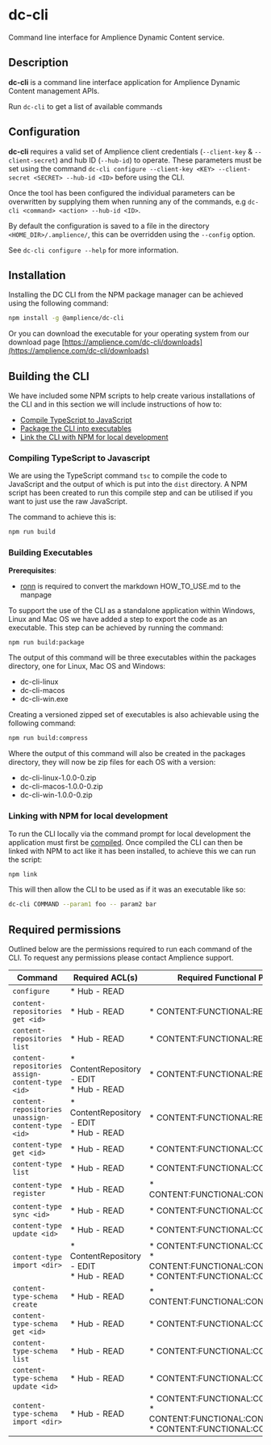 # dc-cli

Command line interface for Amplience Dynamic Content service.

## Description
**dc-cli** is a command line interface application for Amplience Dynamic Content management APIs.

Run `dc-cli` to get a list of available commands

## Configuration
**dc-cli** requires a valid set of Amplience client credentials (`--client-key` & `--client-secret`) and hub ID (`--hub-id`) to operate. 
These parameters must be set using the command `dc-cli configure --client-key <KEY> --client-secret <SECRET> --hub-id <ID>` before using the CLI.

Once the tool has been configured the individual parameters can be overwritten by supplying them when running any of the commands, 
e.g `dc-cli <command> <action> --hub-id <ID>`.

By default the configuration is saved to a file in the directory `<HOME_DIR>/.amplience/`, this can be overridden using the `--config` option.

See `dc-cli configure --help` for more information.

## Installation
Installing the DC CLI from the NPM package manager can be achieved using the following command:
```bash
npm install -g @amplience/dc-cli
```

Or you can download the executable for your operating system from our download page [https://amplience.com/dc-cli/downloads](https://amplience.com/dc-cli/downloads)

## Building the CLI
We have included some NPM scripts to help create various installations of the CLI and in this section we will include instructions of how to:
* [Compile TypeScript to JavaScript](#compiling-typescript)
* [Package the CLI into executables](#building-executables)
* [Link the CLI with NPM for local development](#npm-link)

<a name="compiling-typescript"></a>
### Compiling TypeScript to Javascript
We are using the TypeScript command `tsc` to compile the code to JavaScript and the output of which is put into the `dist` directory.
A NPM script has been created to run this compile step and can be utilised if you want to just use the raw JavaScript.

The command to achieve this is:
```bash
npm run build
```
<a name="building-executables"></a>
### Building Executables

**Prerequisites**:
* [ronn](http://rtomayko.github.io/ronn/ronn.1.html) is required to convert the markdown HOW_TO_USE.md to the manpage 

To support the use of the CLI as a standalone application within Windows, Linux and Mac OS we have added a step to export the code as an executable.
This step can be achieved by running the command:
```bash
npm run build:package
```
The output of this command will be three executables within the packages directory, one for Linux, Mac OS and Windows:
* dc-cli-linux 
* dc-cli-macos 
* dc-cli-win.exe

Creating a versioned zipped set of executables is also achievable using the following command:
```bash
npm run build:compress
``` 
Where the output of this command will also be created in the packages directory, they will now be zip files for each OS with a version:
* dc-cli-linux-1.0.0-0.zip
* dc-cli-macos-1.0.0-0.zip
* dc-cli-win-1.0.0-0.zip

<a name="npm-link"></a>
### Linking with NPM for local development
To run the CLI locally via the command prompt for local development the application must first be [compiled](#compiling-typescript).
Once compiled the CLI can then be linked with NPM to act like it has been installed, to achieve this we can run the script:
```bash
npm link
```
This will then allow the CLI to be used as if it was an executable like so:
```bash
dc-cli COMMAND --param1 foo -- param2 bar
```

## Required permissions
Outlined below are the permissions required to run each command of the CLI. To request any permissions please contact Amplience support.

| Command                                           | Required ACL(s)                             | Required Functional Permission(s)                                                                                              |
|-------------------------------------------------- |-------------------------------------------- |--------------------------------------------------------------------------------------------------------------------------------|
| `configure`                                       | * Hub - READ                                |                                                                                                                                |
| `content-repositories get <id>`                   | * Hub - READ                                | * CONTENT:FUNCTIONAL:REPOSITORY:READ                                                                                           |
| `content-repositories list`                       | * Hub - READ                                | * CONTENT:FUNCTIONAL:REPOSITORY:READ                                                                                           |
| `content-repositories assign-content-type <id>`   | * ContentRepository - EDIT<br/>* Hub - READ | * CONTENT:FUNCTIONAL:REPOSITORY:EDIT                                                                                           |
| `content-repositories unassign-content-type <id>` | * ContentRepository - EDIT<br/>* Hub - READ | * CONTENT:FUNCTIONAL:REPOSITORY:EDIT                                                                                           |
| `content-type get <id>`                           | * Hub - READ                                | * CONTENT:FUNCTIONAL:CONTENT_TYPE:READ                                                                                         |
| `content-type list`                               | * Hub - READ                                | * CONTENT:FUNCTIONAL:CONTENT_TYPE:READ                                                                                         |
| `content-type register`                           | * Hub - READ                                | * CONTENT:FUNCTIONAL:CONTENT_TYPE:CREATE                                                                                       |
| `content-type sync <id>`                          | * Hub - READ                                | * CONTENT:FUNCTIONAL:CONTENT_TYPE:EDIT                                                                                         |
| `content-type update <id>`                        | * Hub - READ                                | * CONTENT:FUNCTIONAL:CONTENT_TYPE:EDIT                                                                                         |
| `content-type import <dir>`                       | * ContentRepository - EDIT<br/>* Hub - READ | * CONTENT:FUNCTIONAL:CONTENT_TYPE:READ<br/>* CONTENT:FUNCTIONAL:CONTENT_TYPE:CREATE<br/>* CONTENT:FUNCTIONAL:CONTENT_TYPE:EDIT |
| `content-type-schema create`                      | * Hub - READ                                | * CONTENT:FUNCTIONAL:CONTENT_TYPE:CREATE                                                                                       |
| `content-type-schema get <id>`                    | * Hub - READ                                | * CONTENT:FUNCTIONAL:CONTENT_TYPE:READ                                                                                         |
| `content-type-schema list`                        | * Hub - READ                                | * CONTENT:FUNCTIONAL:CONTENT_TYPE:READ                                                                                         |
| `content-type-schema update <id>`                 | * Hub - READ                                | * CONTENT:FUNCTIONAL:CONTENT_TYPE:EDIT                                                                                         |
| `content-type-schema import <dir>`                | * Hub - READ                                | * CONTENT:FUNCTIONAL:CONTENT_TYPE:READ<br/>* CONTENT:FUNCTIONAL:CONTENT_TYPE:CREATE<br/>* CONTENT:FUNCTIONAL:CONTENT_TYPE:EDIT |
